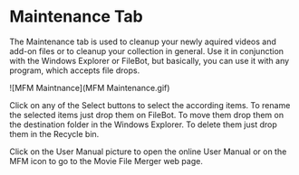 # Maintenance Tab

The Maintenance tab is used to cleanup your newly aquired videos and add-on files or to cleanup your collection in general. Use it in conjunction with the Windows Explorer or FileBot, but basically, you can use it with any program, which accepts file drops. 

![MFM Maintnance](MFM Maintenance.gif)

Click on any of the Select buttons to select the according items.  To rename the selected items just drop them on FileBot. To move them drop them on the destination folder in the Windows Explorer.  To delete them just drop them in the Recycle bin.

Click on the User Manual picture to open the online User Manual or on the MFM icon to go to the Movie File Merger web page.

